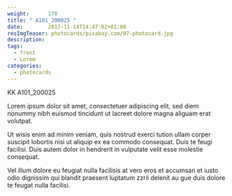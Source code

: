 ```yaml
---
weight:      170
title: " A101_200025 "
date:        2017-11-14T14:47:02+01:00
resImgTeaser: photocards/pixabay.com/07-photocard.jpg
description:
tags:
  - front
  - Lorem
categories:
  - photocards
---
```

KK A101_200025

Lorem ipsum dolor sit amet, consectetuer adipiscing elit, sed diem
nonummy nibh euismod tincidunt ut lacreet dolore magna aliguam erat
volutpat. 

Ut wisis enim ad minim veniam, quis nostrud exerci tution
ullam corper suscipit lobortis nisi ut aliquip ex ea commodo
consequat. Duis te feugi facilisi. Duis autem dolor in hendrerit in
vulputate velit esse molestie consequat.



Vel illum dolore eu feugiat nulla facilisis at vero eros et accumsan
et iusto odio dignissim qui blandit praesent luptatum zzril delenit au
gue duis dolore te feugat nulla facilisi.

